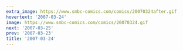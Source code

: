 ```yaml
---
extra_image: https://www.smbc-comics.com/comics/20070324after.gif
hovertext: '2007-03-24'
image: https://www.smbc-comics.com/comics/20070324.gif
next: '2007-03-25'
prev: '2007-03-23'
title: '2007-03-24'
---
```

